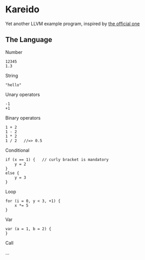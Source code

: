 # Kareido

Yet another LLVM example program, inspired by [the official one](http://llvm.org/docs/tutorial/)

## The Language

Number 

	12345
	1.3

String

	"hello"

Unary operators

	-1
	+1

Binary operators

	1 + 2
	1 - 2
	1 * 2
	1 / 2   //=> 0.5

Conditional

	if (x == 1) {   // curly bracket is mandatory
		y = 2
	}
	else {
		y = 3
	}

Loop

	for (i = 0, y < 3, +1) {
		x *= 5
	}

Var
	
	var (a = 1, b = 2) {
	}

Call

...
